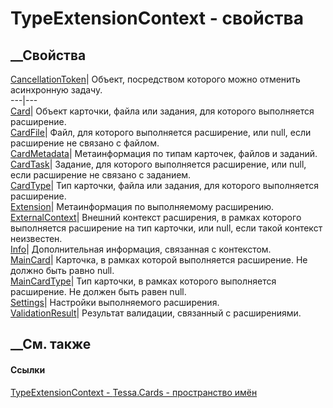 # TypeExtensionContext - свойства
##  __Свойства
[CancellationToken](P_Tessa_Cards_TypeExtensionContext_CancellationToken.htm)|
Объект, посредством которого можно отменить асинхронную задачу.  
---|---  
[Card](P_Tessa_Cards_TypeExtensionContext_Card.htm)| Объект карточки, файла
или задания, для которого выполняется расширение.  
[CardFile](P_Tessa_Cards_TypeExtensionContext_CardFile.htm)|  Файл, для
которого выполняется расширение, или null, если расширение не связано с
файлом.  
[CardMetadata](P_Tessa_Cards_TypeExtensionContext_CardMetadata.htm)|
Метаинформация по типам карточек, файлов и заданий.  
[CardTask](P_Tessa_Cards_TypeExtensionContext_CardTask.htm)|  Задание, для
которого выполняется расширение, или null, если расширение не связано с
заданием.  
[CardType](P_Tessa_Cards_TypeExtensionContext_CardType.htm)| Тип карточки,
файла или задания, для которого выполняется расширение.  
[Extension](P_Tessa_Cards_TypeExtensionContext_Extension.htm)| Метаинформация
по выполняемому расширению.  
[ExternalContext](P_Tessa_Cards_TypeExtensionContext_ExternalContext.htm)|
Внешний контекст расширения, в рамках которого выполняется расширение на тип
карточки, или null, если такой контекст неизвестен.  
[Info](P_Tessa_Cards_TypeExtensionContext_Info.htm)| Дополнительная
информация, связанная с контекстом.  
[MainCard](P_Tessa_Cards_TypeExtensionContext_MainCard.htm)|  Карточка, в
рамках которой выполняется расширение. Не должно быть равно null.  
[MainCardType](P_Tessa_Cards_TypeExtensionContext_MainCardType.htm)|  Тип
карточки, в рамках которого выполняется расширение. Не должен быть равен null.  
[Settings](P_Tessa_Cards_TypeExtensionContext_Settings.htm)| Настройки
выполняемого расширения.  
[ValidationResult](P_Tessa_Cards_TypeExtensionContext_ValidationResult.htm)|
Результат валидации, связанный с расширениями.  
##  __См. также
#### Ссылки
[TypeExtensionContext - ](T_Tessa_Cards_TypeExtensionContext.htm)
[Tessa.Cards - пространство имён](N_Tessa_Cards.htm)
